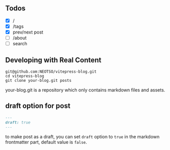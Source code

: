 ## Todos

-   [x] /
-   [x] /tags
-   [x] prev/next post
-   [ ] /about
-   [ ] search

## Developing with Real Content

```
git@github.com:NEOTSO/vitepress-blog.git
cd vitepress-blog
git clone your-blog.git posts
```

your-blog.git is a repository which only contains markdown files and assets.

## draft option for post

```md
---
draft: true
---
```

to make post as a draft, you can set `draft` option to `true` in the markdown frontmatter part, default value is `false`.
